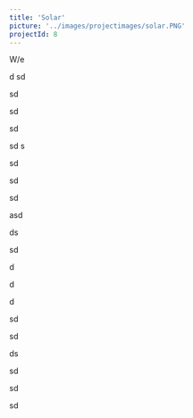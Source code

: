 ```yaml
---
title: 'Solar'
picture: '../images/projectimages/solar.PNG'
projectId: 8
---
```


W/e

d
sd



sd



sd


sd


sd
s

sd

sd

sd

asd

ds

sd

d

d

d

sd

sd

ds

sd

sd

sd

